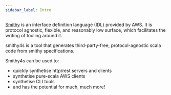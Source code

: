 ```yaml
---
sidebar_label: Intro
---
```


[Smithy](https://awslabs.github.io/smithy/) is an interface definition language (IDL) provided by AWS. It is protocol agnostic, flexible, and reasonably low surface, which facilitates the writing of tooling around it.

smithy4s is a tool that generates third-party-free, protocol-agnostic scala code from smithy specifications.

Smithy4s can be used to:
* quickly synthetise http/rest servers and clients
* synthetise pure-scala AWS clients
* synthetise CLI tools
* and has the potential for much, much more!

